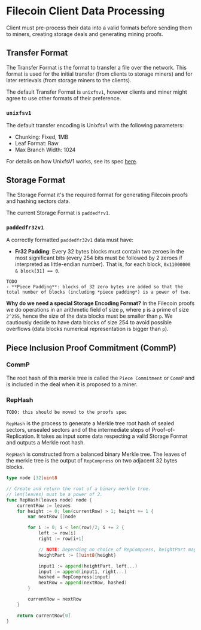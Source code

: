 # Filecoin Client Data Processing

Client must pre-process their data into a valid formats before sending them to miners, creating storage deals and generating mining proofs.

## Transfer Format

The Transfer Format is the format to transfer a file over the network. This format is used for the initial transfer (from clients to storage miners) and for later retrievals (from storage miners to the clients).

The default Transfer Format is `unixfsv1`, however clients and miner might agree to use other formats of their preference.

### `unixfsv1`

The default transfer encoding is Unixfsv1 with the following parameters:

- Chunking: Fixed, 1MB
- Leaf Format: Raw
- Max Branch Width: 1024

For details on how UnixfsV1 works, see its spec [here](https://github.com/ipfs/specs/tree/master/unixfs).

## Storage Format

The Storage Format it's the required format for generating Filecoin proofs and hashing sectors data. 

The current Storage Format is `paddedfrv1`.

### `paddedfr32v1`

A correctly formatted `paddedfr32v1` data must have:

- **Fr32 Padding**: Every 32 bytes blocks must contain two zeroes in the most significant bits (every 254 bits must be followed by 2 zeroes if interpreted as little-endian number). That is, for each block, `0x11000000 & block[31] == 0`.

```
TODO
- **Piece Padding**: blocks of 32 zero bytes are added so that the total number of blocks (including *piece padding*) is a power of two.
```

**Why do we need a special Storage Encoding Format?** In the Filecoin proofs we do operations in an arithmetic field of size `p`, where `p` is a prime of size `2^255`, hence the size of the data blocks must be smaller than `p`. We cautiously decide to have data blocks of size 254 to avoid possible overflows (data blocks numerical representation is bigger than `p`). 



## Piece Inclusion Proof Commitment (CommP)

### CommP

The root hash of this merkle tree is called the `Piece Commitment` or `CommP` and is included in the deal when it is proposed to a miner.

### RepHash

```
TODO: this should be moved to the proofs spec
```

`RepHash` is the process to generate a Merkle tree root hash of sealed sectors, unsealed sectors and of the intermediate steps of Proof-of-Replication. It takes as input some data respecting a valid Storage Format and outputs a Merkle root hash. 

`RepHash` is constructed from a balanced binary Merkle tree. The leaves of the merkle tree is the output of `RepCompress` on two adjacent 32 bytes blocks.

```go
type node [32]uint8

// Create and return the root of a binary merkle tree.
// len(leaves) must be a power of 2.
func RepHash(leaves node) node {
	currentRow := leaves
	for height := 0; len(currentRow) > 1; height += 1 {
		var nextRow []node

		for i := 0; i < len(row)/2; i += 2 {
			left := row[i]
			right := row[i+1]

			// NOTE: Depending on choice of RepCompress, heightPart may be trimmed to fewer than 8 bits.
			heightPart := []uint8{height}

			input1 := append(heightPart, left...)
			input := append(input1, right...)
			hashed = RepCompress(input)
			nextRow = append(nextRow, hashed)
		}

		currentRow = nextRow
	}

	return currentRow[0]
}

```
